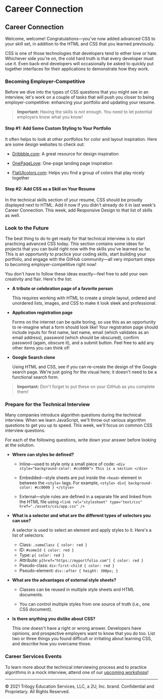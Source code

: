 # Career Connection

## Career Connection

Welcome, welcome! Congratulations&mdash;you've now added advanced CSS to your skill set, in addition to the HTML and CSS that you learned previously. 

CSS is one of those technologies that developers tend to either love or hate. Whichever side you're on, the cold hard truth is that every developer must use it. Even back-end developers will occasionally be asked to quickly put together interfaces for their applications to demonstrate how they work. 

### Becoming Employer-Competitive

Before we dive into the types of CSS questions that you might see in an interview, let's work on a couple of tasks that will push you closer to being employer-competitive: enhancing your portfolio and updating your resume. 

> **Important:** Having the skills is not enough. You need to let potential employers know what you know!

#### Step #1: Add Some Custom Styling to Your Portfolio

It often helps to look at other portfolios for color and layout inspiration. Here are some design websites to check out:

* [Dribbble.com](https://dribbble.com/): A great resource for design inspiration

* [OnePageLove](https://onepagelove.com/): One-page landing page inspiration

* [FlatUIcolors.com](https://flatuicolors.com/): Helps you find a group of colors that play nicely together

#### Step #2: Add CSS as a Skill on Your Resume

In the technical skills section of your resume, CSS should be proudly displayed next to HTML. Add it now if you didn't already do it in last week's Career Connection. This week, add Responsive Design to that list of skills as well.

### Look to the Future

The best thing to do to get ready for that technical interview is to start practicing advanced CSS today. This section contains some ideas for projects that you can build right now with the skills you've learned so far. This is an opportunity to practice your coding skills, start building your portfolio, and engage with the GitHub community&mdash;all very important steps to becoming employer-competitive right now! 

You don't have to follow these ideas exactly&mdash;feel free to add your own creativity and flair. Here's the list: 

* **A tribute or celebration page of a favorite person**

    This requires working with HTML to create a simple layout, ordered and unordered lists, images, and CSS to make it look sleek and professional.

* **Application registration page**

    Forms on the internet can be quite boring, so use this as an opportunity to re-imagine what a form should look like! Your registration page should include inputs for first name, last name, email (which validates as an email address), password (which should be obscured), confirm password (again, obscure it), and a submit button. Feel free to add any other items you can think of!

* **Google Search clone**

    Using HTML and CSS, see if you can re-create the design of the Google search page. We're just going for the visual here; it doesn't need to be a functional search form.

> **Important:** Don't forget to put these on your GitHub as you complete them! 

### Prepare for the Technical Interview

Many companies introduce algorithm questions during the technical interview. When we learn JavaScript, we'll throw out various algorithm questions to get you up to speed. This week, we'll focus on common CSS interview questions. 

For each of the following questions, write down your answer before looking at the solution.

*   **Where can styles be defined?**

    * Inline&mdash;used to style only a small piece of code: `<div style="background-color: #cc0000"> This is a section </div>`

    * Embedded&mdash;style sheets are put inside the `<head>` element in between the `<style>` tags. For example, `<style> div{ background-color: #cc0000 } </style>`

    * External&mdash;style rules are defined in a separate file and linked from the HTML file using `<link rel="stylesheet" type="text/css" href="./assets/css/app.css" />`

*   **What is a selector and what are the different types of selectors you can use?**

    A selector is used to select an element and apply styles to it. Here's a list of selectors: 

     * Class: `.someClass { color: red }`
     * ID: `#someId { color: red }`
     * Type: `p{ color: red }`
     * Attribute: `p[href="https://myportfolio.com"] { color: red }`
     * Pseudo-class: `div:first-child { color: red }`
     * Pseudo-element: `div::after { height: 300px; }`

*   **What are the advantages of external style sheets?**

    * Classes can be reused in multiple style sheets and HTML documents.

    * You can control multiple styles from one source of truth (i.e., one CSS document).

*   **Is there anything you dislike about CSS?**

    This one doesn't have a right or wrong answer. Developers have opinions, and prospective employers want to know that you do too. List two or three things you found difficult or irritating about learning CSS, and describe how you overcame those.

### Career Services Events

To learn more about the technical interviewing process and to practice algorithms in a mock interview, attend one of our [upcoming workshops](https://careernetwork.2u.com/?utm_medium=Academics&utm_source=boot_camp)!

---
© 2021 Trilogy Education Services, LLC, a 2U, Inc. brand. Confidential and Proprietary. All Rights Reserved.